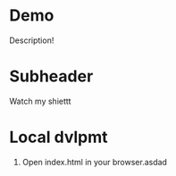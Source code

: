 # Demo 

Description!


# Subheader 

Watch my shiettt


# Local dvlpmt

1. Open index.html in your browser.asdad
